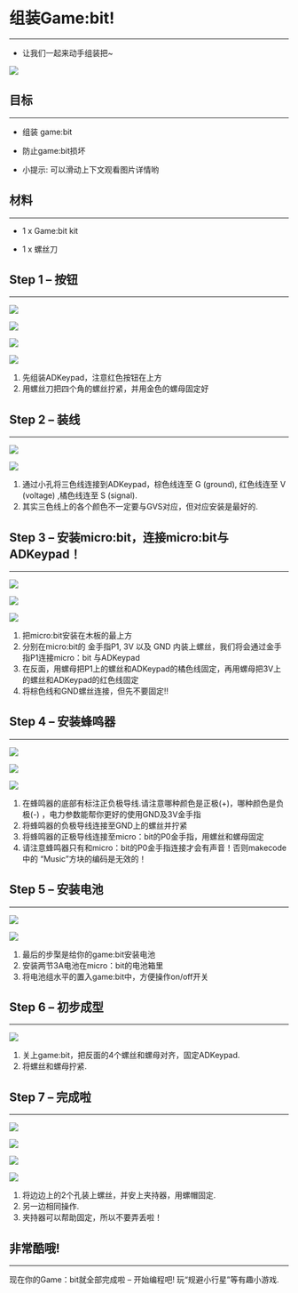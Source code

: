 
# 组装Game:bit!
---
- 让我们一起来动手组装把~

![](https://i.imgur.com/N3HnCBy.jpg)
## 目标
---
- 组装 game:bit

- 防止game:bit损坏

- 小提示: 可以滑动上下文观看图片详情哟

## 材料
---
- 1 x Game:bit kit

- 1 x 螺丝刀


## Step 1 – 按钮
---

![](https://i.imgur.com/Ri5D7oe.png)

![](https://i.imgur.com/v7LZ0th.png)

![](https://i.imgur.com/sqGhzdF.png)

![](https://i.imgur.com/msMn858.png)


1. 先组装ADKeypad，注意红色按钮在上方
2. 用螺丝刀把四个角的螺丝拧紧，并用金色的螺母固定好


## Step 2 – 装线
---

![](https://i.imgur.com/Gae1BQv.png)

![](https://i.imgur.com/XahUTgw.png)


1. 通过小孔将三色线连接到ADKeypad，棕色线连至 G (ground), 红色线连至 V (voltage) ,橘色线连至 S (signal).
2. 其实三色线上的各个颜色不一定要与GVS对应，但对应安装是最好的.

## Step 3 – 安装micro:bit，连接micro:bit与ADKeypad！
---

![](https://i.imgur.com/dV72K9F.png)

![](https://i.imgur.com/iLVDOqM.png)

![](https://i.imgur.com/XUJ1XrF.png)


1. 把micro:bit安装在木板的最上方
2. 分别在micro:bit的 金手指P1, 3V 以及 GND 内装上螺丝，我们将会通过金手指P1连接micro：bit 与ADKeypad
3. 在反面，用螺母把P1上的螺丝和ADKeypad的橘色线固定，再用螺母把3V上的螺丝和ADKeypad的红色线固定
4. 将棕色线和GND螺丝连接，但先不要固定!!


## Step 4 – 安装蜂鸣器
---

![](https://i.imgur.com/AXzsW5w.png)

![](https://i.imgur.com/sADlgNh.png)

![](https://i.imgur.com/zuMPjY9.png)

1. 在蜂鸣器的底部有标注正负极导线.请注意哪种颜色是正极(+)，哪种颜色是负极(-) ，电力参数能帮你更好的使用GND及3V金手指
2. 将蜂鸣器的负极导线连接至GND上的螺丝并拧紧
3. 将蜂鸣器的正极导线连接至micro：bit的P0金手指，用螺丝和螺母固定
4. 请注意蜂鸣器只有和micro：bit的P0金手指连接才会有声音！否则makecode 中的 “Music”方块的编码是无效的！



 
## Step 5 – 安装电池
---

![](https://i.imgur.com/TwHv0lF.png)

![](https://i.imgur.com/0p4hRJ9.png)

1. 最后的步棸是给你的game:bit安装电池
2. 安装两节3A电池在micro：bit的电池箱里
3. 将电池组水平的置入game:bit中，方便操作on/off开关



## Step 6 – 初步成型
---

![](https://i.imgur.com/mccKFUr.png)

1. 关上game:bit，把反面的4个螺丝和螺母对齐，固定ADKeypad.
2. 将螺丝和螺母拧紧.

## Step 7 – 完成啦
---

![](https://i.imgur.com/sBHbG0a.png)

![](https://i.imgur.com/ZcUqTg2.png)

![](https://i.imgur.com/DFeFWob.png)

![](https://i.imgur.com/KPRamuy.png)

1. 将边边上的2个孔装上螺丝，并安上夹持器，用螺帽固定.
2. 另一边相同操作.
3. 夹持器可以帮助固定，所以不要弄丢啦！


## 非常酷哦!
---

现在你的Game：bit就全部完成啦 – 开始编程吧! 玩“规避小行星”等有趣小游戏.
